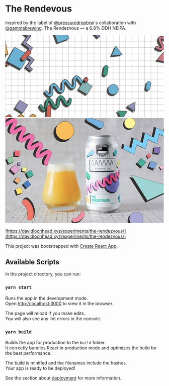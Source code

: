 # The Rendevous

Inspired by the label of [@pressuredropbrw](https://www.instagram.com/pressuredropbrw/)'s collaboration with [@gammabrewing](https://www.instagram.com/gammabrewing/). The Rendezvous — a 6.8% DDH NEIPA.

![The Rendezvous](/the-rendezvous-screenshot.png?raw=true)
![Inspiration](/inspiration.jpg?raw=true)

[https://davidlochhead.xyz/experiments/the-rendezvous/](https://davidlochhead.xyz/experiments/the-rendezvous/)

This project was bootstrapped with [Create React App](https://github.com/facebook/create-react-app).

## Available Scripts

In the project directory, you can run:

### `yarn start`

Runs the app in the development mode.<br />
Open [http://localhost:3000](http://localhost:3000) to view it in the browser.

The page will reload if you make edits.<br />
You will also see any lint errors in the console.

### `yarn build`

Builds the app for production to the `build` folder.<br />
It correctly bundles React in production mode and optimizes the build for the best performance.

The build is minified and the filenames include the hashes.<br />
Your app is ready to be deployed!

See the section about [deployment](https://facebook.github.io/create-react-app/docs/deployment) for more information.
